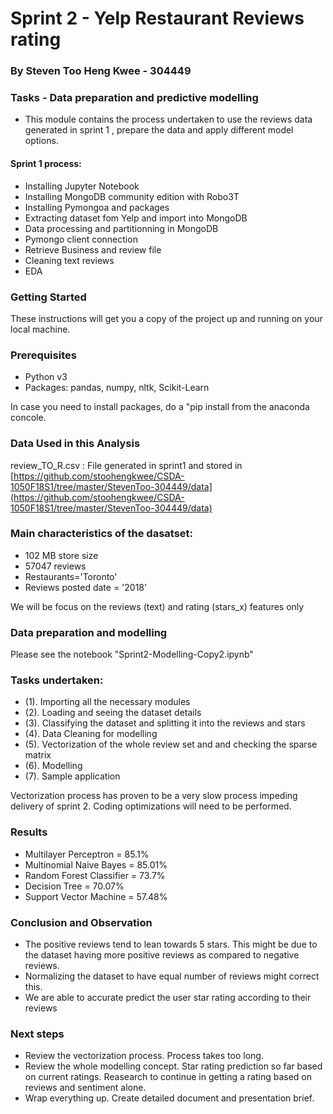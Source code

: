 # Sprint 2 - Yelp Restaurant Reviews rating

### By Steven Too Heng Kwee - 304449


### Tasks - Data preparation and predictive modelling

- This module contains the process undertaken to use the reviews data generated in sprint 1 , prepare the data and apply different model options.

#### Sprint 1 process:
- Installing Jupyter Notebook
- Installing MongoDB community edition with Robo3T 
- Installing Pymongoa and packages
- Extracting dataset fom Yelp and import into MongoDB
- Data processing and partitionning in MongoDB
- Pymongo client connection
- Retrieve Business and review file
- Cleaning text reviews
- EDA

### Getting Started

These instructions will get you a copy of the project up and running on your local machine. 

### Prerequisites

- Python v3
- Packages: pandas, numpy, nltk, Scikit-Learn

In case you need to install packages, do a "pip install <package name> from the anaconda concole.

### Data Used in this Analysis

review_TO_R.csv : File generated in sprint1 and stored in [https://github.com/stoohengkwee/CSDA-1050F18S1/tree/master/StevenToo-304449/data](https://github.com/stoohengkwee/CSDA-1050F18S1/tree/master/StevenToo-304449/data)


### Main characteristics of the dasatset:
- 102 MB store size
- 57047 reviews
- Restaurants='Toronto'
- Reviews posted date = '2018' 

We will be focus on the reviews (text) and rating (stars_x) features only
 

### Data preparation and modelling

Please see the notebook "Sprint2-Modelling-Copy2.ipynb"

### Tasks undertaken:
- (1). Importing all the necessary modules
- (2). Loading and seeing the dataset details
- (3). Classifying the dataset and splitting it into the reviews and stars
- (4). Data Cleaning for modelling
- (5). Vectorization of the whole review set and and checking the sparse matrix
- (6). Modelling
- (7). Sample application

Vectorization process has proven to be a very slow process impeding delivery of sprint 2. Coding optimizations will need to be performed.

### Results
- Multilayer Perceptron = 85.1%
- Multinomial Naive Bayes = 85.01%
- Random Forest Classifier = 73.7%
- Decision Tree = 70.07%
- Support Vector Machine = 57.48%


### Conclusion and Observation
- The positive reviews tend to lean towards 5 stars. This might be due to the dataset having more positive reviews as compared to negative reviews.
- Normalizing the dataset to have equal number of reviews might correct this.
- We are able to accurate predict the user star rating according to their reviews

### Next steps
- Review the vectorization process. Process takes too long.
- Review the whole modelling concept. Star rating prediction so far based on current ratings. Reasearch to continue in getting a rating based on reviews and sentiment alone.
- Wrap everything up. Create detailed document and presentation brief.

